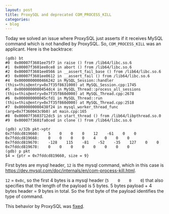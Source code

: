 ```yaml
---
layout: post
title: ProxySQL and deprecated COM_PROCESS_KILL
categories:
- blog
---
```


Today we solved an issue where ProxySQL just asserts if it receives MySQL command which is not handled by ProxySQL. So, `COM_PROCESS_KILL` was an applicant. Here is the backtrace:

```
(gdb) bt
#0  0x00007f3601ee75f7 in raise () from /lib64/libc.so.6
#1  0x00007f3601ee8ce8 in abort () from /lib64/libc.so.6
#2  0x00007f3601ee0566 in __assert_fail_base () from /lib64/libc.so.6
#3  0x00007f3601ee0612 in __assert_fail () from /lib64/libc.so.6
#4  0x0000000000466242 in MySQL_Session::handler (this=this@entry=0x7f35f8631000) at MySQL_Session.cpp:1745
#5  0x0000000000454dc4 in MySQL_Thread::process_all_sessions (this=this@entry=0x7f35f860d000) at MySQL_Thread.cpp:2678
#6  0x000000000045cfd1 in MySQL_Thread::run (this=this@entry=0x7f35f860d000) at MySQL_Thread.cpp:2518
#7  0x0000000000438f24 in mysql_worker_thread_func (arg=0x7f360043c9b0) at main.cpp:165
#8  0x00007f3603712dc5 in start_thread () from /lib64/libpthread.so.0
#9  0x00007f3601fa8ced in clone () from /lib64/libc.so.6

(gdb) x/32b pkt->ptr
0x7fddcd819660:    5    0    0    0    12    -61    0    0
0x7fddcd819668:    0    0    0    0    4    0    0    0
0x7fddcd819670:    -128    115    -81    -52    -35    127    0    0
0x7fddcd819678:    0    0    0    0    0    0    0    0
(gdb) p pkt
$4 = {ptr = 0x7fddcd819660, size = 9}
```

First bytes are mysql header, `12` is the mysql command, which in this case is https://dev.mysql.com/doc/internals/en/com-process-kill.html.

`12` = `0x0c`, so the first 4 bytes is a mysql header (`5    0    0    0`) that also specifies that the length of the payload is 5 bytes. 5 bytes payload + 4 bytes header = 9 bytes in total. So the first byte of the payload identifies the type of command.

This behavior by ProxySQL was [fixed](https://github.com/sysown/proxysql/commit/42ca44c91781d9cd9a4bda265bbd8ee68bca41bf).
